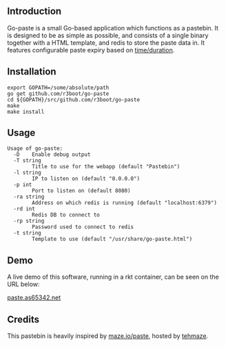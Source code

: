 ## Introduction
Go-paste is a small Go-based application which functions as a pastebin. It is designed to be as simple as possible, and consists of a single binary together with a HTML template, and redis to store the paste data in. It features configurable paste expiry based on [time/duration](https://golang.org/pkg/time/).

## Installation
```
export GOPATH=/some/absolute/path
go get github.com/r3boot/go-paste
cd ${GOPATH}/src/github.com/r3boot/go-paste
make
make install
```

## Usage
```
Usage of go-paste:
  -D	Enable debug output
  -T string
    	Title to use for the webapp (default "Pastebin")
  -l string
    	IP to listen on (default "0.0.0.0")
  -p int
    	Port to listen on (default 8080)
  -ra string
    	Address on which redis is running (default "localhost:6379")
  -rd int
    	Redis DB to connect to
  -rp string
    	Password used to connect to redis
  -t string
    	Template to use (default "/usr/share/go-paste.html")
```

## Demo
A live demo of this software, running in a rkt container, can be seen on the URL below:

[paste.as65342.net](https://paste.as65342.net)

## Credits
This pastebin is heavily inspired by [maze.io/paste](https://maze.io/paste), hosted by [tehmaze](https://github.com/tehmaze).
